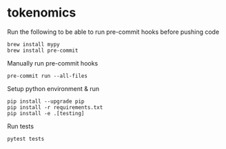 # tokenomics


Run the following to be able to run pre-commit hooks before pushing code
```
brew install mypy
brew install pre-commit
```

Manually run pre-commit hooks
```
pre-commit run --all-files
```

Setup python environment & run
```
pip install --upgrade pip
pip install -r requirements.txt
pip install -e .[testing]
```

Run tests
```
pytest tests
```